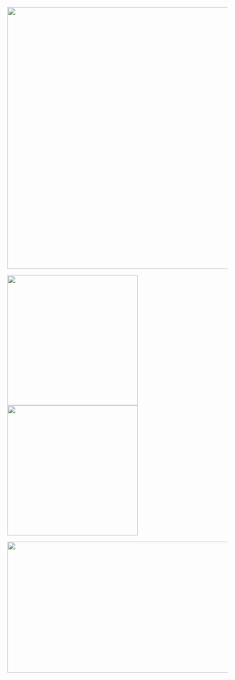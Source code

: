 <p>
  <img width="600" src="http://github-profile-summary-cards.vercel.app/api/cards/profile-details?username=freevue&theme=darcula" />
</p>
<p>
  <img width="298" src="http://github-profile-summary-cards.vercel.app/api/cards/stats?username=freevue&theme=darcula" />
  <img width="298" src="http://github-profile-summary-cards.vercel.app/api/cards/repos-per-language?username=freevue&theme=darcula" />
</p>
<p align="left">
  <a href="https://github.com/devxb/gitanimals">
    <img
      src="https://render.gitanimals.org/farms/freevuehub"
      width="600"
      height="300"
    />
  </a>
</p>
